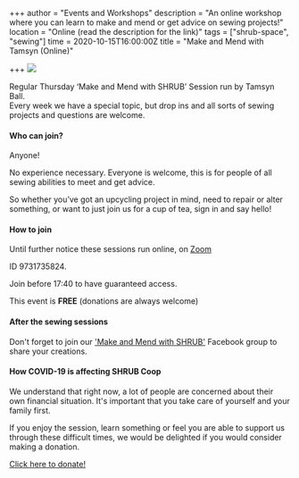 +++
author = "Events and Workshops"
description = "An online workshop where you can learn to make and mend or get advice on sewing projects!"
location = "Online (read the description for the link)"
tags = ["shrub-space", "sewing"]
time = 2020-10-15T16:00:00Z
title = "Make and Mend with Tamsyn (Online)"

+++
![](https://res.cloudinary.com/shrub-co-op/image/upload/v1586530567/shrubcoop.org/media/sewing_sessions_FB_event_banner_1_khbicr.png)

Regular Thursday ‘Make and Mend with SHRUB’ Session run by Tamsyn Ball.  
Every week we have a special topic, but drop ins and all sorts of sewing projects and questions are welcome.

#### Who can join?

Anyone!

No experience necessary. Everyone is welcome, this is for people of all sewing abilities to meet and get advice.

So whether you’ve got an upcycling project in mind, need to repair or alter something, or want to just join us for a cup of tea, sign in and say hello!

#### How to join

Until further notice these sessions run online, on [Zoom](https://us02web.zoom.us/j/9731735824 ) 

ID 9731735824.

Join before 17:40 to have guaranteed access.

This event is **FREE** (donations are always welcome)

#### After the sewing sessions

Don't forget to join our ['Make and Mend with SHRUB'](https://www.facebook.com/groups/236741857323915) Facebook group to share your creations.

#### How COVID-19 is affecting SHRUB Coop

We understand that right now, a lot of people are concerned about their own financial situation. It's important that you take care of yourself and your family first.

If you enjoy the session, learn something or feel you are able to support us through these difficult times, we would be delighted if you would consider making a donation.

[Click here to donate!](https://www.paypal.com/cgi-bin/webscr?cmd=_s-xclick&hosted_button_id=SC4STHHVLD56U&source=url)